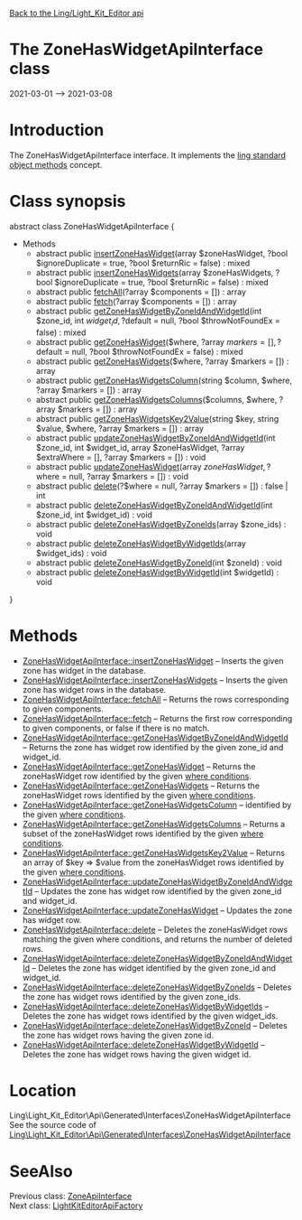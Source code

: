 [Back to the Ling/Light_Kit_Editor api](https://github.com/lingtalfi/Light_Kit_Editor/blob/master/doc/api/Ling/Light_Kit_Editor.md)



The ZoneHasWidgetApiInterface class
================
2021-03-01 --> 2021-03-08






Introduction
============

The ZoneHasWidgetApiInterface interface.
It implements the [ling standard object methods](https://github.com/lingtalfi/Light_BreezeGenerator/blob/master/doc/pages/ling-standard-object-methods.md) concept.



Class synopsis
==============


abstract class <span class="pl-k">ZoneHasWidgetApiInterface</span>  {

- Methods
    - abstract public [insertZoneHasWidget](https://github.com/lingtalfi/Light_Kit_Editor/blob/master/doc/api/Ling/Light_Kit_Editor/Api/Generated/Interfaces/ZoneHasWidgetApiInterface/insertZoneHasWidget.md)(array $zoneHasWidget, ?bool $ignoreDuplicate = true, ?bool $returnRic = false) : mixed
    - abstract public [insertZoneHasWidgets](https://github.com/lingtalfi/Light_Kit_Editor/blob/master/doc/api/Ling/Light_Kit_Editor/Api/Generated/Interfaces/ZoneHasWidgetApiInterface/insertZoneHasWidgets.md)(array $zoneHasWidgets, ?bool $ignoreDuplicate = true, ?bool $returnRic = false) : mixed
    - abstract public [fetchAll](https://github.com/lingtalfi/Light_Kit_Editor/blob/master/doc/api/Ling/Light_Kit_Editor/Api/Generated/Interfaces/ZoneHasWidgetApiInterface/fetchAll.md)(?array $components = []) : array
    - abstract public [fetch](https://github.com/lingtalfi/Light_Kit_Editor/blob/master/doc/api/Ling/Light_Kit_Editor/Api/Generated/Interfaces/ZoneHasWidgetApiInterface/fetch.md)(?array $components = []) : array
    - abstract public [getZoneHasWidgetByZoneIdAndWidgetId](https://github.com/lingtalfi/Light_Kit_Editor/blob/master/doc/api/Ling/Light_Kit_Editor/Api/Generated/Interfaces/ZoneHasWidgetApiInterface/getZoneHasWidgetByZoneIdAndWidgetId.md)(int $zone_id, int $widget_id, ?$default = null, ?bool $throwNotFoundEx = false) : mixed
    - abstract public [getZoneHasWidget](https://github.com/lingtalfi/Light_Kit_Editor/blob/master/doc/api/Ling/Light_Kit_Editor/Api/Generated/Interfaces/ZoneHasWidgetApiInterface/getZoneHasWidget.md)($where, ?array $markers = [], ?$default = null, ?bool $throwNotFoundEx = false) : mixed
    - abstract public [getZoneHasWidgets](https://github.com/lingtalfi/Light_Kit_Editor/blob/master/doc/api/Ling/Light_Kit_Editor/Api/Generated/Interfaces/ZoneHasWidgetApiInterface/getZoneHasWidgets.md)($where, ?array $markers = []) : array
    - abstract public [getZoneHasWidgetsColumn](https://github.com/lingtalfi/Light_Kit_Editor/blob/master/doc/api/Ling/Light_Kit_Editor/Api/Generated/Interfaces/ZoneHasWidgetApiInterface/getZoneHasWidgetsColumn.md)(string $column, $where, ?array $markers = []) : array
    - abstract public [getZoneHasWidgetsColumns](https://github.com/lingtalfi/Light_Kit_Editor/blob/master/doc/api/Ling/Light_Kit_Editor/Api/Generated/Interfaces/ZoneHasWidgetApiInterface/getZoneHasWidgetsColumns.md)($columns, $where, ?array $markers = []) : array
    - abstract public [getZoneHasWidgetsKey2Value](https://github.com/lingtalfi/Light_Kit_Editor/blob/master/doc/api/Ling/Light_Kit_Editor/Api/Generated/Interfaces/ZoneHasWidgetApiInterface/getZoneHasWidgetsKey2Value.md)(string $key, string $value, $where, ?array $markers = []) : array
    - abstract public [updateZoneHasWidgetByZoneIdAndWidgetId](https://github.com/lingtalfi/Light_Kit_Editor/blob/master/doc/api/Ling/Light_Kit_Editor/Api/Generated/Interfaces/ZoneHasWidgetApiInterface/updateZoneHasWidgetByZoneIdAndWidgetId.md)(int $zone_id, int $widget_id, array $zoneHasWidget, ?array $extraWhere = [], ?array $markers = []) : void
    - abstract public [updateZoneHasWidget](https://github.com/lingtalfi/Light_Kit_Editor/blob/master/doc/api/Ling/Light_Kit_Editor/Api/Generated/Interfaces/ZoneHasWidgetApiInterface/updateZoneHasWidget.md)(array $zoneHasWidget, ?$where = null, ?array $markers = []) : void
    - abstract public [delete](https://github.com/lingtalfi/Light_Kit_Editor/blob/master/doc/api/Ling/Light_Kit_Editor/Api/Generated/Interfaces/ZoneHasWidgetApiInterface/delete.md)(?$where = null, ?array $markers = []) : false | int
    - abstract public [deleteZoneHasWidgetByZoneIdAndWidgetId](https://github.com/lingtalfi/Light_Kit_Editor/blob/master/doc/api/Ling/Light_Kit_Editor/Api/Generated/Interfaces/ZoneHasWidgetApiInterface/deleteZoneHasWidgetByZoneIdAndWidgetId.md)(int $zone_id, int $widget_id) : void
    - abstract public [deleteZoneHasWidgetByZoneIds](https://github.com/lingtalfi/Light_Kit_Editor/blob/master/doc/api/Ling/Light_Kit_Editor/Api/Generated/Interfaces/ZoneHasWidgetApiInterface/deleteZoneHasWidgetByZoneIds.md)(array $zone_ids) : void
    - abstract public [deleteZoneHasWidgetByWidgetIds](https://github.com/lingtalfi/Light_Kit_Editor/blob/master/doc/api/Ling/Light_Kit_Editor/Api/Generated/Interfaces/ZoneHasWidgetApiInterface/deleteZoneHasWidgetByWidgetIds.md)(array $widget_ids) : void
    - abstract public [deleteZoneHasWidgetByZoneId](https://github.com/lingtalfi/Light_Kit_Editor/blob/master/doc/api/Ling/Light_Kit_Editor/Api/Generated/Interfaces/ZoneHasWidgetApiInterface/deleteZoneHasWidgetByZoneId.md)(int $zoneId) : void
    - abstract public [deleteZoneHasWidgetByWidgetId](https://github.com/lingtalfi/Light_Kit_Editor/blob/master/doc/api/Ling/Light_Kit_Editor/Api/Generated/Interfaces/ZoneHasWidgetApiInterface/deleteZoneHasWidgetByWidgetId.md)(int $widgetId) : void

}






Methods
==============

- [ZoneHasWidgetApiInterface::insertZoneHasWidget](https://github.com/lingtalfi/Light_Kit_Editor/blob/master/doc/api/Ling/Light_Kit_Editor/Api/Generated/Interfaces/ZoneHasWidgetApiInterface/insertZoneHasWidget.md) &ndash; Inserts the given zone has widget in the database.
- [ZoneHasWidgetApiInterface::insertZoneHasWidgets](https://github.com/lingtalfi/Light_Kit_Editor/blob/master/doc/api/Ling/Light_Kit_Editor/Api/Generated/Interfaces/ZoneHasWidgetApiInterface/insertZoneHasWidgets.md) &ndash; Inserts the given zone has widget rows in the database.
- [ZoneHasWidgetApiInterface::fetchAll](https://github.com/lingtalfi/Light_Kit_Editor/blob/master/doc/api/Ling/Light_Kit_Editor/Api/Generated/Interfaces/ZoneHasWidgetApiInterface/fetchAll.md) &ndash; Returns the rows corresponding to given components.
- [ZoneHasWidgetApiInterface::fetch](https://github.com/lingtalfi/Light_Kit_Editor/blob/master/doc/api/Ling/Light_Kit_Editor/Api/Generated/Interfaces/ZoneHasWidgetApiInterface/fetch.md) &ndash; Returns the first row corresponding to given components, or false if there is no match.
- [ZoneHasWidgetApiInterface::getZoneHasWidgetByZoneIdAndWidgetId](https://github.com/lingtalfi/Light_Kit_Editor/blob/master/doc/api/Ling/Light_Kit_Editor/Api/Generated/Interfaces/ZoneHasWidgetApiInterface/getZoneHasWidgetByZoneIdAndWidgetId.md) &ndash; Returns the zone has widget row identified by the given zone_id and widget_id.
- [ZoneHasWidgetApiInterface::getZoneHasWidget](https://github.com/lingtalfi/Light_Kit_Editor/blob/master/doc/api/Ling/Light_Kit_Editor/Api/Generated/Interfaces/ZoneHasWidgetApiInterface/getZoneHasWidget.md) &ndash; Returns the zoneHasWidget row identified by the given [where conditions](https://github.com/lingtalfi/SimplePdoWrapper#the-where-conditions).
- [ZoneHasWidgetApiInterface::getZoneHasWidgets](https://github.com/lingtalfi/Light_Kit_Editor/blob/master/doc/api/Ling/Light_Kit_Editor/Api/Generated/Interfaces/ZoneHasWidgetApiInterface/getZoneHasWidgets.md) &ndash; Returns the zoneHasWidget rows identified by the given [where conditions](https://github.com/lingtalfi/SimplePdoWrapper#the-where-conditions).
- [ZoneHasWidgetApiInterface::getZoneHasWidgetsColumn](https://github.com/lingtalfi/Light_Kit_Editor/blob/master/doc/api/Ling/Light_Kit_Editor/Api/Generated/Interfaces/ZoneHasWidgetApiInterface/getZoneHasWidgetsColumn.md) &ndash; identified by the given [where conditions](https://github.com/lingtalfi/SimplePdoWrapper#the-where-conditions).
- [ZoneHasWidgetApiInterface::getZoneHasWidgetsColumns](https://github.com/lingtalfi/Light_Kit_Editor/blob/master/doc/api/Ling/Light_Kit_Editor/Api/Generated/Interfaces/ZoneHasWidgetApiInterface/getZoneHasWidgetsColumns.md) &ndash; Returns a subset of the zoneHasWidget rows identified by the given [where conditions](https://github.com/lingtalfi/SimplePdoWrapper#the-where-conditions).
- [ZoneHasWidgetApiInterface::getZoneHasWidgetsKey2Value](https://github.com/lingtalfi/Light_Kit_Editor/blob/master/doc/api/Ling/Light_Kit_Editor/Api/Generated/Interfaces/ZoneHasWidgetApiInterface/getZoneHasWidgetsKey2Value.md) &ndash; Returns an array of $key => $value from the zoneHasWidget rows identified by the given [where conditions](https://github.com/lingtalfi/SimplePdoWrapper#the-where-conditions).
- [ZoneHasWidgetApiInterface::updateZoneHasWidgetByZoneIdAndWidgetId](https://github.com/lingtalfi/Light_Kit_Editor/blob/master/doc/api/Ling/Light_Kit_Editor/Api/Generated/Interfaces/ZoneHasWidgetApiInterface/updateZoneHasWidgetByZoneIdAndWidgetId.md) &ndash; Updates the zone has widget row identified by the given zone_id and widget_id.
- [ZoneHasWidgetApiInterface::updateZoneHasWidget](https://github.com/lingtalfi/Light_Kit_Editor/blob/master/doc/api/Ling/Light_Kit_Editor/Api/Generated/Interfaces/ZoneHasWidgetApiInterface/updateZoneHasWidget.md) &ndash; Updates the zone has widget row.
- [ZoneHasWidgetApiInterface::delete](https://github.com/lingtalfi/Light_Kit_Editor/blob/master/doc/api/Ling/Light_Kit_Editor/Api/Generated/Interfaces/ZoneHasWidgetApiInterface/delete.md) &ndash; Deletes the zoneHasWidget rows matching the given where conditions, and returns the number of deleted rows.
- [ZoneHasWidgetApiInterface::deleteZoneHasWidgetByZoneIdAndWidgetId](https://github.com/lingtalfi/Light_Kit_Editor/blob/master/doc/api/Ling/Light_Kit_Editor/Api/Generated/Interfaces/ZoneHasWidgetApiInterface/deleteZoneHasWidgetByZoneIdAndWidgetId.md) &ndash; Deletes the zone has widget identified by the given zone_id and widget_id.
- [ZoneHasWidgetApiInterface::deleteZoneHasWidgetByZoneIds](https://github.com/lingtalfi/Light_Kit_Editor/blob/master/doc/api/Ling/Light_Kit_Editor/Api/Generated/Interfaces/ZoneHasWidgetApiInterface/deleteZoneHasWidgetByZoneIds.md) &ndash; Deletes the zone has widget rows identified by the given zone_ids.
- [ZoneHasWidgetApiInterface::deleteZoneHasWidgetByWidgetIds](https://github.com/lingtalfi/Light_Kit_Editor/blob/master/doc/api/Ling/Light_Kit_Editor/Api/Generated/Interfaces/ZoneHasWidgetApiInterface/deleteZoneHasWidgetByWidgetIds.md) &ndash; Deletes the zone has widget rows identified by the given widget_ids.
- [ZoneHasWidgetApiInterface::deleteZoneHasWidgetByZoneId](https://github.com/lingtalfi/Light_Kit_Editor/blob/master/doc/api/Ling/Light_Kit_Editor/Api/Generated/Interfaces/ZoneHasWidgetApiInterface/deleteZoneHasWidgetByZoneId.md) &ndash; Deletes the zone has widget rows having the given zone id.
- [ZoneHasWidgetApiInterface::deleteZoneHasWidgetByWidgetId](https://github.com/lingtalfi/Light_Kit_Editor/blob/master/doc/api/Ling/Light_Kit_Editor/Api/Generated/Interfaces/ZoneHasWidgetApiInterface/deleteZoneHasWidgetByWidgetId.md) &ndash; Deletes the zone has widget rows having the given widget id.





Location
=============
Ling\Light_Kit_Editor\Api\Generated\Interfaces\ZoneHasWidgetApiInterface<br>
See the source code of [Ling\Light_Kit_Editor\Api\Generated\Interfaces\ZoneHasWidgetApiInterface](https://github.com/lingtalfi/Light_Kit_Editor/blob/master/Api/Generated/Interfaces/ZoneHasWidgetApiInterface.php)



SeeAlso
==============
Previous class: [ZoneApiInterface](https://github.com/lingtalfi/Light_Kit_Editor/blob/master/doc/api/Ling/Light_Kit_Editor/Api/Generated/Interfaces/ZoneApiInterface.md)<br>Next class: [LightKitEditorApiFactory](https://github.com/lingtalfi/Light_Kit_Editor/blob/master/doc/api/Ling/Light_Kit_Editor/Api/Generated/LightKitEditorApiFactory.md)<br>
